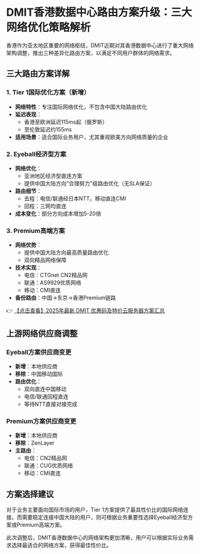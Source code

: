 # DMIT香港数据中心路由方案升级：三大网络优化策略解析

香港作为亚太地区重要的网络枢纽，DMIT近期对其香港数据中心进行了重大网络架构调整，推出三种差异化路由方案，以满足不同用户群体的网络需求。

## 三大路由方案详解

### 1. Tier 1国际优化方案（新增）
- **网络特性**：专注国际网络优化，不包含中国大陆路由优化
- **延迟表现**：
  - 香港至欧洲延迟115ms起（俄罗斯）
  - 至伦敦延迟约155ms
- **适用场景**：适合国际业务用户，尤其重视欧美方向网络质量的企业

### 2. Eyeball经济型方案
- **网络优化**：
  - 亚洲地区经济型直连方案
  - 提供中国大陆方向"合理努力"级路由优化（无SLA保证）
- **路由细节**：
  - 去程：电信/联通经日本NTT，移动直连CMI
  - 回程：三网均直连
- **成本变化**：部分方向成本增加5-20倍

### 3. Premium高端方案
- **网络优势**：
  - 提供中国大陆方向最高质量路由优化
  - 双向精品网络保障
- **技术实现**：
  - 电信：CTGnet CN2精品网
  - 联通：AS9929优质网络
  - 移动：CMI直连
- **备份路由**：中国→东京→香港Premium链路

👉 [【点击查看】2025年最新 DMIT 优惠码及特价云服务器方案汇总](https://bit.ly/dmit_coupon)

## 上游网络供应商调整

### Eyeball方案供应商变更
- **新增**：本地供应商
- **移除**：中国移动国际
- **路由优化**：
  - 双向直连中国移动
  - 电信/联通回程直连
  - 等待NTT直接对接完成

### Premium方案供应商变更
- **新增**：本地供应商
- **移除**：ZenLayer
- **主路由**：
  - 电信：CN2精品网
  - 联通：CUG优质网络
  - 移动：CMI直连

## 方案选择建议

对于业务主要面向国际市场的用户，Tier 1方案提供了最具性价比的国际网络连接。而需要稳定连接中国大陆的用户，则可根据业务重要性选择Eyeball经济型方案或Premium高端方案。

此次调整后，DMIT香港数据中心的网络架构更加清晰，用户可以根据实际业务需求选择最适合的网络方案，获得最佳性价比。